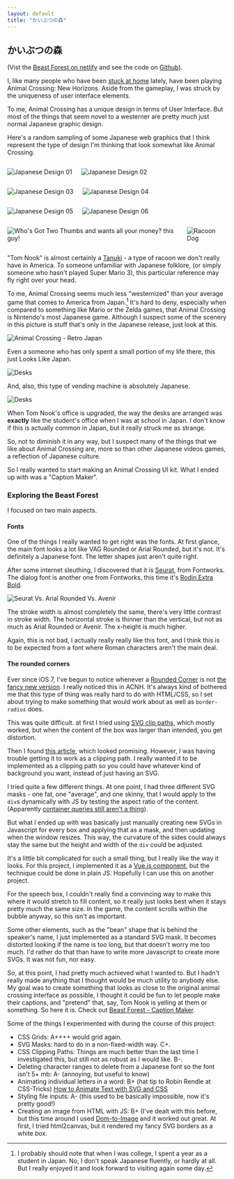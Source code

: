 ```yaml
---
layout: default
title: "かいぶつの森"
---
```


## かいぶつの森

(Vist the [Beast Forest on netlify][bf-netlify] and see the code on [Github][bf-github]).





I, like many people who have been [stuck at home](https://en.wikipedia.org/wiki/2019%E2%80%9320_coronavirus_pandemic) lately, have been playing Animal Crossing: New Horizons. Aside from the gameplay, I was struck by the uniqueness of user interface elements.

To me, Animal Crossing has a unique design in terms of User Interface. But most of the things that seem novel to a westerner are pretty much just normal Japanese graphic design. 

Here's a random sampling of some Japanese web graphics that I think represent the type of design I'm thinking that look somewhat like Animal Crossing.

<div class="columns">
<div class="max-height">

![Japanese Design 01](/assets/images/blog/acdesign01.png)
</div>
<div class="max-height">

![Japanese Design 02](/assets/images/blog/acdesign02.png)
</div>
</div>
<div class="columns">
<div class="max-height">

![Japanese Design 03](/assets/images/blog/acdesign03.jpg)
</div>

<div class="max-height">

![Japanese Design 04](/assets/images/blog/acdesign04.jpg)
</div>
</div>
<div class="columns">
<div class="max-height">

![Japanese Design 05](/assets/images/blog/acdesign05.jpg)
</div>
<div class="max-height">

![Japanese Design 06](/assets/images/blog/acdesign06.jpg)
</div>
</div>

<div class="columns">
<div class="max-height">

![Who's Got Two Thumbs and wants all your money? this guy!](/assets/images/blog/actomnook.jpg)
</div>
<div class="max-height">

![Racoon Dog](/assets/images/blog/acraccoondog.jpg)
</div>
</div>


"Tom Nook" is almost certainly a [Tanuki](https://en.wikipedia.org/wiki/Japanese_raccoon_dog) - a type of racoon we don't really have in America. To someone unfamiliar with Japanese folklore, (or simply someone who hasn't played Super Mario 3), this particular reference may fly right over your head.

To me, Animal Crossing seems much less "westernized" than your average game that comes to America from Japan.[^1] It's hard to deny, especially when compared to something like Mario or the Zelda games, that Animal Crossing is Nintendo's most Japanese game. Although I suspect some of the scenery in this picture is stuff that's only in the Japanese release, just look at this.

![Animal Crossing - Retro Japan](/assets/images/blog/acretrojapan.jpg)

Even a someone who has only spent a small portion of my life there, this just Looks Like Japan.

![Desks](/assets/images/blog/acvendingmachine.jpg)

And, also, this type of vending machine is absolutely Japanese.

![Desks](/assets/images/blog/acdesks.jpg)

When Tom Nook's office is upgraded, the way the desks are arranged was **exactly** like the student's office when I was at school in Japan. I don't know if this is actually common in Japan, but it really struck me as strange.

So, not to diminish it in any way, but I suspect many of the things that we like about Animal Crossing are, more so than other Japanese videos games, a reflection of Japanese culture.

So I really wanted to start making an Animal Crossing UI kit. What I ended up with was a "Caption Maker". 

### Exploring the Beast Forest

I focused on two main aspects.

#### Fonts

One of the things I really wanted to get right was the fonts. At first glance, the main font looks a lot like VAG Rounded or Arial Rounded, but it's not. It's definitely a Japanese font. The letter shapes just aren't quite right.

After some internet sleuthing, I discovered that it is [Seurat](https://fontworks.co.jp/fontsearch/seuratpro-db/?word=Hamburgefonstiv), from Fontworks. The dialog font is another one from Fontworks, this time it's [Rodin Extra Bold](https://fontworks.co.jp/fontsearch/rodinpro-eb/?word=Hamburgefonstiv).

![Seurat Vs. Arial Rounded Vs. Avenir](/assets/images/blog/acfontcomparison.png)

The stroke width is almost completely the same, there's very little contrast in stroke width. The horizontal stroke is thinner than the vertical, but not as much as Arial Rounded or Avenir. The x-height is much higher.

Again, this is not bad, I actually really really like this font, and I think this is to be expected from a font where Roman characters aren't the main deal.

#### The rounded corners

Ever since iOS 7, I've begun to notice whenever a [Rounded Corner](https://www.folklore.org/StoryView.py?story=Round_Rects_Are_Everywhere.txt) is not [the fancy new version](http://www.mani.de/backstage/?p=483). I really noticed this in ACNH. It's always kind of bothered me that this type of thing was really hard to do with HTML/CSS, so I set about trying to make something that would work about as well as `border-radius` does.

This was quite difficult. at first I tried using [SVG clip paths](https://codepen.io/kpmcguire/details/bGdZqdK), which mostly worked, but when the content of the box was larger than intended, you get distortion.

Then I found [this article](https://w3.eleqtriq.com/2014/02/the-4-slice-scaling-technique-for-svg/), which looked promising. However, I was having trouble getting it to work as a clipping path. I really wanted it to be implemented as a clipping path so you could have whatever kind of background you want, instead of just having an SVG.

I tried quite a few different things. At one point, I had three different SVG masks - one fat, one "average", and one skinny, that I would apply to the `div`s dynamically with JS by testing the aspect ratio of the content. (Apparently [container queries still aren't a thing](https://css-tricks.com/lets-not-forget-about-container-queries/)).

But what I ended up with was basically just manually creating new SVGs in Javascript for every box and applying that as a mask, and then updating when the window resizes. This way, the curvature of the sides could always stay the same but the height and width of the `div` could be adjusted.

It's a little bit complicated for such a small thing, but I really like the way it looks. For this project, I implemented it as a [Vue.js component](https://github.com/kpmcguire/beastforest/blob/master/src/components/curved_corner.vue), but the technique could be done in plain JS. Hopefully I can use this on another project.

For the speech box, I couldn't really find a convincing way to make this where it would stretch to fill content, so it really just looks best when it stays pretty much the same size. In the game, the content scrolls within the bubble anyway, so this isn't as important.

Some other elements, such as the "bean" shape that is behind the speaker's name, I just implemented as a standard SVG mask. It becomes distorted looking if the name is too long, but that doesn't worry me too much. I'd rather do that than have to write more Javascript to create more SVGs. It was not fun, nor easy. 

So, at this point, I had pretty much achieved what I wanted to. But I hadn't really made anything that I thought would be much utility to anybody else. My goal was to create something that looks as close to the original animal crossing interface as possible, I thought it could be fun to let people make their captions, and "pretend" that, say, Tom Nook is yelling at them or something. So here it is. Check out [Beast Forest - Caption Maker](https://beastforest.netlify.app).

Some of the things I experimented with during the course of this project:

- CSS Grids: A++++ would grid again.
- SVG Masks: hard to do in a non-fixed-width way. C+.
- CSS Clipping Paths: Things are much better than the last time I investigated this, but still not as robust as I would like. B-.
- Deleting character ranges to delete from a Japanese font so the font isn't 5+ mb: A- (annoying, but useful to know)
- Animating individual letters in a word: B+ (hat tip to Robin Rendle at CSS-Tricks) [How to Animate Text with SVG and CSS](https://css-tricks.com/how-to-animate-text-with-svg-and-css/)
- Styling file inputs: A- (this used to be basically impossible, now it's pretty good!)
- Creating an image from HTML with JS: B+ (I've dealt with this before, but this time around I used [Dom-to-Image][domtoimage] and it worked out great. At first, I tried html2canvas, but it rendered my fancy SVG borders as a white box.



[^1]: I probably should note that when I was college, I spent a year as a student in Japan. No, I don't speak Japanese fluently, or hardly at all. But I really enjoyed it and look forward to visiting again some day.

[bf-netlify]: https://beastforest.netlify.app
[bf-github]: https://github.com/kpmcguire/beastforest
[domtoimage]: https://github.com/tsayen/dom-to-image

